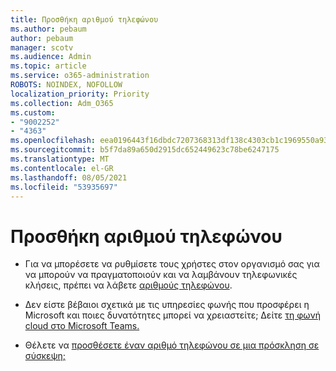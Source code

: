 ```yaml
---
title: Προσθήκη αριθμού τηλεφώνου
ms.author: pebaum
author: pebaum
manager: scotv
ms.audience: Admin
ms.topic: article
ms.service: o365-administration
ROBOTS: NOINDEX, NOFOLLOW
localization_priority: Priority
ms.collection: Adm_O365
ms.custom:
- "9002252"
- "4363"
ms.openlocfilehash: eea0196443f16dbdc7207368313df138c4303cb1c1969550a9302a35cc6ed2df
ms.sourcegitcommit: b5f7da89a650d2915dc652449623c78be6247175
ms.translationtype: MT
ms.contentlocale: el-GR
ms.lasthandoff: 08/05/2021
ms.locfileid: "53935697"
---
```

# <a name="add-phone-number"></a>Προσθήκη αριθμού τηλεφώνου

- Για να μπορέσετε να ρυθμίσετε τους χρήστες στον οργανισμό σας για να μπορούν να πραγματοποιούν και να λαμβάνουν τηλεφωνικές κλήσεις, πρέπει να λάβετε [αριθμούς τηλεφώνου](https://docs.microsoft.com/MicrosoftTeams/manage-phone-numbers-for-your-organization/).

- Δεν είστε βέβαιοι σχετικά με τις υπηρεσίες φωνής που προσφέρει η Microsoft και ποιες δυνατότητες μπορεί να χρειαστείτε; Δείτε [τη φωνή cloud στο Microsoft Teams.](https://docs.microsoft.com/MicrosoftTeams/cloud-voice-landing-page)

- Θέλετε να [προσθέσετε έναν αριθμό τηλεφώνου σε μια πρόσκληση σε σύσκεψη;](https://docs.microsoft.com/MicrosoftTeams/set-the-phone-numbers-included-on-invites-in-teams)
